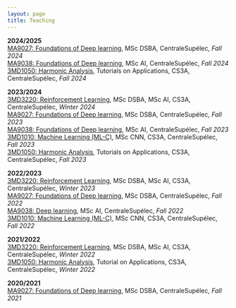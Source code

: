 ```yaml
---
layout: page
title: Teaching
---
```


**2024/2025**  
<a href="https://centralesupelec.edunao.com/course/view.php?id=8968" target="_blank">MA9027: Foundations of Deep learning</a>, MSc DSBA, CentraleSupélec, *Fall 2024*   
<a href="https://centralesupelec.edunao.com/course/view.php?id=9091" target="_blank">MA9038: Foundations of Deep learning</a>, MSc AI, CentraleSupélec, *Fall 2024*   
<a href="https://centralesupelec.edunao.com/course/view.php?id=8326" target="_blank">3MD1050: Harmonic Analysis</a>, Tutorials on Applications, CS3A, CentraleSupélec, *Fall 2024* 

**2023/2024**  
<a href="https://centralesupelec.edunao.com/course/view.php?id=7005" target="_blank">3MD3220: Reinforcement Learning</a>, MSc DSBA, MSc AI, CS3A, CentraleSupélec, *Winter 2024*  
<a href="https://centralesupelec.edunao.com/course/view.php?id=7535" target="_blank">MA9027: Foundations of Deep learning</a>, MSc DSBA, CentraleSupélec, *Fall 2023*   
<a href="https://centralesupelec.edunao.com/course/view.php?id=7125" target="_blank">MA9038: Foundations of Deep learning</a>, MSc AI, CentraleSupélec, *Fall 2023*   
<a href="https://centralesupelec.edunao.com/course/view.php?id=7806" target="_blank">3MD1010: Machine Learning (ML-C)</a>, MSc CNN, CS3A, CentraleSupélec, *Fall 2023*  
<a href="https://centralesupelec.edunao.com/course/view.php?id=6849" target="_blank">3MD1050: Harmonic Analysis</a>, Tutorials on Applications, CS3A, CentraleSupélec, *Fall 2023* 

**2022/2023**  
<a href="https://centralesupelec.edunao.com/course/view.php?id=6211" target="_blank">3MD3220: Reinforcement Learning</a>, MSc DSBA, MSc AI, CS3A, CentraleSupélec, *Winter 2023*  
<a href="https://centralesupelec.edunao.com/course/view.php?id=6101" target="_blank">MA9027: Foundations of Deep learning</a>, MSc DSBA, CentraleSupélec, *Fall 2022*   
<a href="https://centralesupelec.edunao.com/course/view.php?id=5746" target="_blank">MA9038: Deep learning</a>, MSc AI, CentraleSupélec, *Fall 2022*   
<a href="https://centralesupelec.edunao.com/course/view.php?id=6186" target="_blank">3MD1010: Machine Learning (ML-C)</a>, MSc CNN, CS3A, CentraleSupélec, *Fall 2022* 

**2021/2022**  
<a href="https://centralesupelec.edunao.com/course/view.php?id=3753" target="_blank">3MD3220: Reinforcement Learning</a>, MSc DSBA, MSc AI, CS3A, CentraleSupélec, *Winter 2022*  
<a href="https://centralesupelec.edunao.com/course/view.php?id=3728" target="_blank">3MD1050: Harmonic Analysis</a>, Tutorial on Applications, CS3A, CentraleSupélec, *Winter 2022*  

**2020/2021**  
<a href="https://centralesupelec.edunao.com/course/view.php?id=4042" target="_blank">MA9027: Foundations of Deep learning</a>, MSc DSBA, CentraleSupélec, *Fall 2021*
